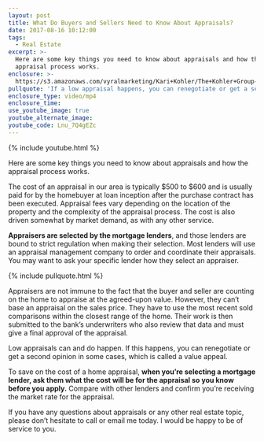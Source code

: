 ```yaml
---
layout: post
title: What Do Buyers and Sellers Need to Know About Appraisals?
date: 2017-08-16 10:12:00
tags:
  - Real Estate
excerpt: >-
  Here are some key things you need to know about appraisals and how the
  appraisal process works.
enclosure: >-
  https://s3.amazonaws.com/vyralmarketing/Kari+Kohler/The+Kohler+Group-+What+you+must+know+about+appraisals.mp4
pullquote: 'If a low appraisal happens, you can renegotiate or get a second opinion.'
enclosure_type: video/mp4
enclosure_time:
use_youtube_image: true
youtube_alternate_image:
youtube_code: Lnu_7Q4gEZc
---
```



{% include youtube.html %}

Here are some key things you need to know about appraisals and how the appraisal process works.

The cost of an appraisal in our area is typically $500 to $600 and is usually paid for by the homebuyer at loan inception after the purchase contract has been executed. Appraisal fees vary depending on the location of the property and the complexity of the appraisal process. The cost is also driven somewhat by market demand, as with any other service.

**Appraisers are selected by the mortgage lenders**, and those lenders are bound to strict regulation when making their selection. Most lenders will use an appraisal management company to order and coordinate their appraisals. You may want to ask your specific lender how they select an appraiser.

{% include pullquote.html %}

Appraisers are not immune to the fact that the buyer and seller are counting on the home to appraise at the agreed-upon value. However, they can’t base an appraisal on the sales price. They have to use the most recent sold comparisons within the closest range of the home. Their work is then submitted to the bank’s underwriters who also review that data and must give a final approval of the appraisal.

Low appraisals can and do happen. If this happens, you can renegotiate or get a second opinion in some cases, which is called a value appeal.

To save on the cost of a home appraisal, **when you’re selecting a mortgage lender, ask them what the cost will be for the appraisal so you know before you apply.** Compare with other lenders and confirm you’re receiving the market rate for the appraisal.

If you have any questions about appraisals or any other real estate topic, please don’t hesitate to call or email me today. I would be happy to be of service to you.